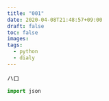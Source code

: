```yaml
---
title: "001"
date: 2020-04-08T21:48:57+09:00
draft: false
toc: false
images:
tags:
  - python
  - dialy
---
```


ハロ

```python
import json
```
